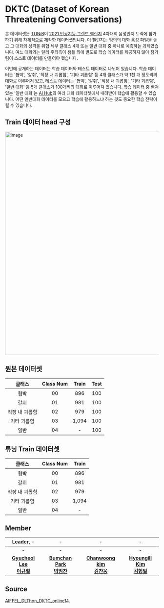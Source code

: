 # DKTC (<b>D</b>ataset of <b>K</b>orean <b>T</b>hreatening <b>C</b>onversations)

본 데이터셋은 [TUNiB](http://tunib.ai)이 [2021 인공지능 그랜드 챌린지](https://www.ai-challenge.kr/) 4차대회 음성인지 트랙에 참가하기 위해 자체적으로 제작한 데이터셋입니다. 이 챌린지는 임의의 대화 음성 파일을 놓고 그 대화의 성격을 위협 세부 클래스 4개 또는 일반 대화 중 하나로 예측하는 과제였습니다. 여느 대회와는 달리 주최측이 샘플 외에 별도로 학습 데이터를 제공하지 않아 참가팀이 스스로 데이터를 만들어야 했습니다. 

이번에 공개하는 데이터는 학습 데이터와 테스트 데이터로 나뉘어 있습니다. 학습 데이터는 '협박', '갈취', '직장 내 괴롭힘', '기타 괴롭힘' 등 4개 클래스가 약 1천 개 정도씩의 대화로 이루어져 있고, 테스트 데이터는 '협박', '갈취', '직장 내 괴롭힘', '기타 괴롭힘', '일반 대화' 등 5개 클래스가 100개씩의 대화로 이루어져 있습니다. 학습 데이터 중 빠져 있는 '일반 대화'는 [AI Hub](https://aihub.or.kr/)의 여러 대화 데이터셋에서 내려받아 학습에 활용할 수 있습니다. 어떤 일반대화 데이터를 모으고 학습에 활용하느냐 하는 것도 중요한 학습 전략이 될 수 있습니다.

## Train 데이터 head 구성

<img width="547" height="729" alt="image" src="https://github.com/user-attachments/assets/55453207-015e-4a27-a463-4705a50ceab7" />


## 원본 데이터셋

|클래스|Class Num|Train|Test |
|:----:|:------:|:------:|:------------:|
|협박 |00| 896    | 100   |
|갈취  |01|981     | 100 |
|직장 내 괴롭힘  |02|979     |100|
|기타 괴롭힘 |03|1,094      |100|
|일반 |04| - |100|

## 튜닝 Train 데이터셋

|클래스|Class Num|Train|
|:----:|:------:|:------:|
|협박 |00| 896    |
|갈취  |01|981     |
|직장 내 괴롭힘  |02|979     |
|기타 괴롭힘 |03|1,094      |
|일반 |04| - |

## Member

|Leader, - |-|-|-|
|:----:|:---:|:-----:|:---:|  
|-|-|-|-|
|**[Gyucheol Lee <br> 이규철](https://github.com/9cheol2)**|**[Bumchan Park <br> 박범찬](https://github.com/bumcoding)**|**[Chanwoong kim <br> 김찬웅](https://github.com/chanwoong0503)**|**[Hyoungill Kim <br> 김형일](https://github.com/nagu78)**|

## Source
  
[AIFFEL_DLThon_DKTC_online14](https://www.kaggle.com/competitions/aiffel-dl-thon-dktc-online-14/overview).
